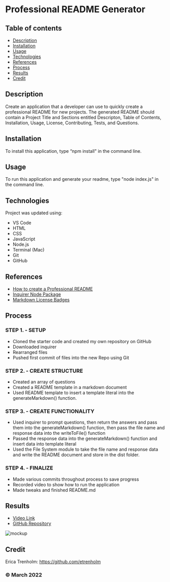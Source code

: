 # Professional README Generator

## Table of contents
* [Description](#description)
* [Installation](#installation)
* [Usage](#usage)
* [Technologies](#technologies)
* [References](#references)
* [Process](#process)
* [Results](#results)
* [Credit](#credit)

## Description
Create an application that a developer can use to quickly create a professional README for new projects. The generated README should contain a Project Title and Sections entitled Descripton, Table of Contents, Installation, Usage, License, Contributing, Tests, and Questions.

## Installation
To install this application, type “npm install" in the command line.

## Usage
To run this application and generate your readme, type "node index.js" in the command line.

## Technologies
Project was updated using:
* VS Code
* HTML
* CSS
* JavaScript
* Node.js
* Terminal (Mac)
* Git
* GitHub

## References
* [How to create a Professional README](https://coding-boot-camp.github.io/full-stack/github/professional-readme-guide)
* [Inquirer Node Package](https://www.npmjs.com/package/inquirer)
* [Markdown License Badges](https://gist.github.com/lukas-h/2a5d00690736b4c3a7ba)

## Process
### STEP 1. - SETUP
* Cloned the starter code and created my own repository on GitHub
* Downloaded inquirer
* Rearranged files
* Pushed first commit of files into the new Repo using Git

### STEP 2. - CREATE STRUCTURE
* Created an array of questions
* Created a README template in a markdown document
* Used README template to insert a template literal into the generateMarkdown() function.

### STEP 3. - CREATE FUNCTIONALITY
* Used inquirer to prompt questions, then return the answers and pass them into the generateMarkdown() function, then pass the file name and response data into the writeToFile() function
* Passed the response data into the generateMarkdown() function and insert data into template literal
* Used the File System module to take the file name and response data and write the README document and store in the dist folder.

### STEP 4. - FINALIZE
* Made various commits throughout process to save progress
* Recorded video to show how to run the application
* Made tweaks and finished README.md

## Results
* [Video Link](https://drive.google.com/file/d/1_o6CpJGmlw8sMHTP8tckYGGgMRaLOaMH/view)
* [GitHub Repository](https://github.com/etrenholm/readme-generator)

![mockup](./assets/Demo.gif)

## Credit
Erica Trenholm: https://github.com/etrenholm

### ©️ March 2022
